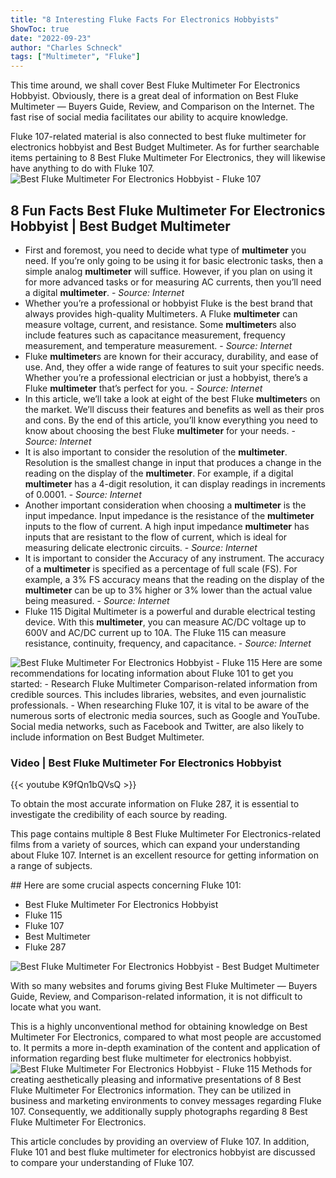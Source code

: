 ```yaml
---
title: "8 Interesting Fluke Facts For Electronics Hobbyists"
ShowToc: true 
date: "2022-09-23"
author: "Charles Schneck" 
tags: ["Multimeter", "Fluke"]
---
```


	
This time around, we shall cover Best Fluke Multimeter For Electronics Hobbyist. Obviously, there is a great deal of information on Best Fluke Multimeter — Buyers Guide, Review, and Comparison on the Internet. The fast rise of social media facilitates our ability to acquire knowledge.

Fluke 107-related material is also connected to best fluke multimeter for electronics hobbyist and Best Budget Multimeter. As for further searchable items pertaining to 8 Best Fluke Multimeter For Electronics, they will likewise have anything to do with Fluke 107.
<img loading="lazy" src="https://cdn.shakedeal.com/images/detailed/627/SDFLK0020500-2.png?t=1604388910" onerror="this.onerror=null;this.src='https://blogger.googleusercontent.com/img/a/AVvXsEhe7F7TRXHtjiKvHb5vS7DmnxvpHiDyoYyYvm1nHB3Qp2_w3BnM6A2eq4v7FYxCC9bfZt3a9vIMtAYEKUiaDQbHMg-ViyGmRIj39MLp0bGFfgfYw1Dc9q_H-T0wiTm3l0Uq42dETrN9eC8aGJ9_IORZsxST1AcLR7np1koOfcc7tnHa4S8Mwz_xD9d0=s16000';" alt="Best Fluke Multimeter For Electronics Hobbyist - Fluke 107" >

## 8 Fun Facts Best Fluke Multimeter For Electronics Hobbyist | Best Budget Multimeter
-   First and foremost, you need to decide what type of **multimeter** you need. If you’re only going to be using it for basic electronic tasks, then a simple analog **multimeter** will suffice. However, if you plan on using it for more advanced tasks or for measuring AC currents, then you’ll need a digital **multimeter**. - <cite>Source: Internet</cite>
-   Whether you’re a professional or hobbyist Fluke is the best brand that always provides high-quality Multimeters. A Fluke **multimeter** can measure voltage, current, and resistance. Some **multimeter**s also include features such as capacitance measurement, frequency measurement, and temperature measurement. - <cite>Source: Internet</cite>
-   Fluke **multimeter**s are known for their accuracy, durability, and ease of use. And, they offer a wide range of features to suit your specific needs. Whether you’re a professional electrician or just a hobbyist, there’s a Fluke **multimeter** that’s perfect for you. - <cite>Source: Internet</cite>
-   In this article, we’ll take a look at eight of the best Fluke **multimeter**s on the market. We’ll discuss their features and benefits as well as their pros and cons. By the end of this article, you’ll know everything you need to know about choosing the best Fluke **multimeter** for your needs. - <cite>Source: Internet</cite>
-   It is also important to consider the resolution of the **multimeter**. Resolution is the smallest change in input that produces a change in the reading on the display of the **multimeter**. For example, if a digital **multimeter** has a 4-digit resolution, it can display readings in increments of 0.0001. - <cite>Source: Internet</cite>
-   Another important consideration when choosing a **multimeter** is the input impedance. Input impedance is the resistance of the **multimeter** inputs to the flow of current. A high input impedance **multimeter** has inputs that are resistant to the flow of current, which is ideal for measuring delicate electronic circuits. - <cite>Source: Internet</cite>
-   It is important to consider the Accuracy of any instrument. The accuracy of a **multimeter** is specified as a percentage of full scale (FS). For example, a 3% FS accuracy means that the reading on the display of the **multimeter** can be up to 3% higher or 3% lower than the actual value being measured. - <cite>Source: Internet</cite>
-   Fluke 115 Digital Multimeter is a powerful and durable electrical testing device. With this **multimeter**, you can measure AC/DC voltage up to 600V and AC/DC current up to 10A. The Fluke 115 can measure resistance, continuity, frequency, and capacitance. - <cite>Source: Internet</cite>


<img loading="lazy" src="https://themultimeterguide.com/wp-content/uploads/2016/06/fluke_logo.jpg?88970b" onerror="this.onerror=null;this.src='https://blogger.googleusercontent.com/img/a/AVvXsEhe7F7TRXHtjiKvHb5vS7DmnxvpHiDyoYyYvm1nHB3Qp2_w3BnM6A2eq4v7FYxCC9bfZt3a9vIMtAYEKUiaDQbHMg-ViyGmRIj39MLp0bGFfgfYw1Dc9q_H-T0wiTm3l0Uq42dETrN9eC8aGJ9_IORZsxST1AcLR7np1koOfcc7tnHa4S8Mwz_xD9d0=s16000';" alt="Best Fluke Multimeter For Electronics Hobbyist - Fluke 115" >
Here are some recommendations for locating information about Fluke 101 to get you started:
- Research Fluke Multimeter Comparison-related information from credible sources. This includes libraries, websites, and even journalistic professionals.
- When researching Fluke 107, it is vital to be aware of the numerous sorts of electronic media sources, such as Google and YouTube. Social media networks, such as Facebook and Twitter, are also likely to include information on Best Budget Multimeter.

### Video | Best Fluke Multimeter For Electronics Hobbyist
{{< youtube K9fQn1bQVsQ >}} 

To obtain the most accurate information on Fluke 287, it is essential to investigate the credibility of each source by reading.

This page contains multiple 8 Best Fluke Multimeter For Electronics-related films from a variety of sources, which can expand your understanding about Fluke 107. Internet is an excellent resource for getting information on a range of subjects.
<script async="async" data-cfasync="false" src="//normallydemandedalter.com/fe63df3c5408708b15d8dc3d9b206b31/invoke.js"></script>
<div id="container-fe63df3c5408708b15d8dc3d9b206b31"></div>
## Here are some crucial aspects concerning Fluke 101:

- Best Fluke Multimeter For Electronics Hobbyist
- Fluke 115
- Fluke 107
- Best Multimeter
- Fluke 287

 <img loading="lazy" src="https://raspberry.com.ua/data/uploads/2015/06/Fluke_87V_Industrial_Multimeter_with_Service_Combo_Kit_2.jpg" onerror="this.onerror=null;this.src='https://blogger.googleusercontent.com/img/a/AVvXsEhe7F7TRXHtjiKvHb5vS7DmnxvpHiDyoYyYvm1nHB3Qp2_w3BnM6A2eq4v7FYxCC9bfZt3a9vIMtAYEKUiaDQbHMg-ViyGmRIj39MLp0bGFfgfYw1Dc9q_H-T0wiTm3l0Uq42dETrN9eC8aGJ9_IORZsxST1AcLR7np1koOfcc7tnHa4S8Mwz_xD9d0=s16000';" alt="Best Fluke Multimeter For Electronics Hobbyist - Best Budget Multimeter" >

With so many websites and forums giving Best Fluke Multimeter — Buyers Guide, Review, and Comparison-related information, it is not difficult to locate what you want.

This is a highly unconventional method for obtaining knowledge on Best Multimeter For Electronics, compared to what most people are accustomed to. It permits a more in-depth examination of the content and application of information regarding best fluke multimeter for electronics hobbyist.
<img loading="lazy" src="http://static.davis.com/large_images/20005_73.jpg" onerror="this.onerror=null;this.src='https://blogger.googleusercontent.com/img/a/AVvXsEhe7F7TRXHtjiKvHb5vS7DmnxvpHiDyoYyYvm1nHB3Qp2_w3BnM6A2eq4v7FYxCC9bfZt3a9vIMtAYEKUiaDQbHMg-ViyGmRIj39MLp0bGFfgfYw1Dc9q_H-T0wiTm3l0Uq42dETrN9eC8aGJ9_IORZsxST1AcLR7np1koOfcc7tnHa4S8Mwz_xD9d0=s16000';" alt="Best Fluke Multimeter For Electronics Hobbyist - Fluke 115" >
Methods for creating aesthetically pleasing and informative presentations of 8 Best Fluke Multimeter For Electronics information. They can be utilized in business and marketing environments to convey messages regarding Fluke 107. Consequently, we additionally supply photographs regarding 8 Best Fluke Multimeter For Electronics.

This article concludes by providing an overview of Fluke 107. In addition, Fluke 101 and best fluke multimeter for electronics hobbyist are discussed to compare your understanding of Fluke 107.
	
	

